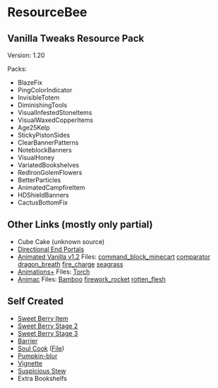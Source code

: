 
# ResourceBee

## Vanilla Tweaks Resource Pack

Version: 1.20

Packs:

- BlazeFix
- PingColorIndicator
- InvisibleTotem
- DiminishingTools
- VisualInfestedStoneItems
- VisualWaxedCopperItems
- Age25Kelp
- StickyPistonSides
- ClearBannerPatterns
- NoteblockBanners
- VisualHoney
- VariatedBookshelves
- RedIronGolemFlowers
- BetterParticles
- AnimatedCampfireItem
- HDShieldBanners
- CactusBottomFix

## Other Links (mostly only partial)

- Cube Cake (unknown source)
- [Directional End Portals](https://www.planetminecraft.com/texture-pack/directional-end-portals/)
- [Animated Vanilla v1.2](https://www.planetminecraft.com/texture-pack/animated-vanilla-work-in-progress/)
Files: [command_block_minecart](assets/minecraft/textures/item/command_block_minecart.png)
[comparator](assets/minecraft/textures/item/comparator.png)
[dragon_breath](assets/minecraft/textures/item/dragon_breath.png)
[fire_charge](assets/minecraft/textures/item/fire_charge.png)
[seagrass](assets/minecraft/textures/item/seagrass.png)
- [Animations+](https://www.planetminecraft.com/texture-pack/animations-4551532/) Files: [Torch](assets/minecraft/textures/block/torch.png)
- [Animac](https://www.planetminecraft.com/texture-pack/animac/) Files: [Bamboo](assets/minecraft/textures/item/bamboo.png)
[firework_rocket](assets/minecraft/textures/item/firework_rocket.png)
[rotten_flesh](/assets/minecraft/textures/item/rotten_flesh.png)

## Self Created

- [Sweet Berry Item](assets/minecraft/textures/item/sweet_berries.png)
- [Sweet Berry Stage 2](assets/minecraft/textures/block/sweet_berry_bush_stage2.png)
- [Sweet Berry Stage 3](assets/minecraft/textures/block/sweet_berry_bush_stage3.png)
- [Barrier](assets/minecraft/textures/item/barrier.png)
- [Soul Cook](https://www.planetminecraft.com/texture-pack/soul-cook/) ([File](assets/minecraft/textures/block/blast_furnace_front_on.png))
- [Pumpkin-blur](assets/minecraft/textures/misc/pumpkinblur.png)
- [Vignette](assets/minecraft/textures/misc/vignette.png)
- [Suspicious Stew](assets/minecraft/textures/item/suspicious_stew.png)
- Extra Bookshelfs
